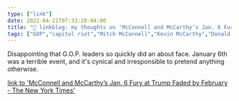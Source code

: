 ```yaml
---
type: ["link"]
date: 2022-04-21T07:33:28-04:00
title: "🔗 linkblog: my thoughts on 'McConnell and McCarthy’s Jan. 6 Fury at Trump Faded by February - The New York Times'"
tags: ["GOP","capitol riot","Mitch McConnell","Kevin McCarthy","Donald Trump"]
---
```

Disappointing that G.O.P. leaders so quickly did an about face. January 6th was a terrible event, and it's cynical and irresponsible to pretend anything otherwise.
 
[link to 'McConnell and McCarthy’s Jan. 6 Fury at Trump Faded by February - The New York Times'](https://www.nytimes.com/2022/04/21/us/politics/trump-mitch-mcconnell-kevin-mccarthy.html)
